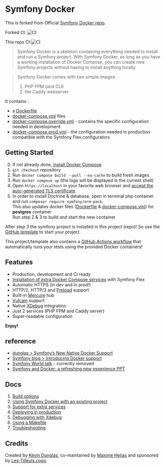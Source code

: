 # Symfony Docker

This is forked from Official [Symfony Docker repo](https://github.com/dunglas/symfony-docker).

Forked CI:
![CI](https://github.com/dunglas/symfony-docker/workflows/CI/badge.svg)

This repo CI:![CI](https://github.com/cosminsandu/symfony-docker/workflows/CI/badge.svg)

> Symfony Docker is a skeleton containing everything needed to install and run a Symfony project. 
> With Symfony Docker, as long as you have a working installation of Docker Compose, you can create new Symfony projects without having to install anything locally.

> Symfony Docker comes with two simple images:
> 1. PHP FPM (and CLI)
> 2. the Caddy webserver

 It contains :
 - a [Dockerfile](Dockerfile) 
 - [docker-compose.yml](docker-compose.yml) files 
 - [docker-compose.override.yml](docker-compose.override.yml) - contains the specific configuration needed in development
 - [docker-compose.prod.yml](docker-compose.prod.yml) - the configuration needed in production
compatible with the Symfony Flex configurators

## Getting Started

0. If not already done, [install Docker Compose](https://docs.docker.com/compose/install/)
1. `git checkout` repository
2. Run `docker compose build --pull --no-cache` to build fresh images
3. Run `docker compose up` (the logs will be displayed in the current shell)
4. Open `https://localhost` in your favorite web browser and [accept the auto-generated TLS certificate](https://stackoverflow.com/a/15076602/1352334)
5. In order to install Doctrine & database, open in terminal php container and run `composer require symfony/orm-pack`. <br> This also updates docker files ([Dockerfile](Dockerfile) & [docker-compose.yml](docker-compose.yml)) for **postgres** container <br> Run step 2 & 3 to build and start the new container

After step 3 the symfony project is installed in this project (repo)!
So use the [GitHub template](https://github.com/dunglas/symfony-docker/generate) to start your project.

This project/template also contains a [GitHub Actions workflow](.github/workflows/ci.yml) that automatically runs your tests using the provided Docker containers!

## Features

* Production, development and CI ready
* [Installation of extra Docker Compose services](docs/extra-services.md) with Symfony Flex
* Automatic HTTPS (in dev and in prod!)
* HTTP/2, HTTP/3 and [Preload](https://symfony.com/doc/current/web_link.html) support
* Built-in [Mercure](https://symfony.com/doc/current/mercure.html) hub
* [Vulcain](https://vulcain.rocks) support
* Native [XDebug](docs/xdebug.md) integration
* Just 2 services (PHP FPM and Caddy server)
* Super-readable configuration

**Enjoy!**

## reference
 - [dunglas > Symfony’s New Native Docker Support](https://dunglas.fr/2021/12/symfonys-new-native-docker-support-symfony-world/)
 - [Symfony blog > Introducing Docker support](https://symfony.com/blog/introducing-docker-support)
 - [Symfony World talk](https://live.symfony.com/account/replay/video/611) - currently removed
 - [Symfony and Docker: a refreshing new experience PPT](https://speakerdeck.com/dunglas/symfony-and-docker-a-refreshing-new-experience)

## Docs

1. [Build options](docs/build.md)
2. [Using Symfony Docker with an existing project](docs/existing-project.md)
3. [Support for extra services](docs/extra-services.md)
4. [Deploying in production](docs/production.md)
5. [Debugging with Xdebug](docs/xdebug.md)
6. [Using a Makefile](docs/makefile.md)
7. [Troubleshooting](docs/troubleshooting.md)

## Credits

Created by [Kévin Dunglas](https://dunglas.fr), co-maintained by [Maxime Helias](https://twitter.com/maxhelias) and sponsored by [Les-Tilleuls.coop](https://les-tilleuls.coop).
